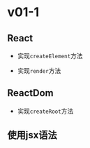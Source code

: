 # v01-1

## React

- 实现`createElement`方法

- 实现`render`方法

## ReactDom

- 实现`createRoot`方法


## 使用jsx语法